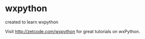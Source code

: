 # wxpython
created to learn wxpython

Visit http://zetcode.com/wxpython for great tutorials on wxPython.
